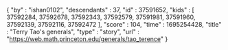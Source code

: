 {
  "by" : "ishan0102",
  "descendants" : 37,
  "id" : 37591652,
  "kids" : [ 37592284, 37592678, 37592343, 37592579, 37591981, 37591960, 37592139, 37592116, 37592472 ],
  "score" : 104,
  "time" : 1695254428,
  "title" : "Terry Tao's generals",
  "type" : "story",
  "url" : "https://web.math.princeton.edu/generals/tao_terence"
}
